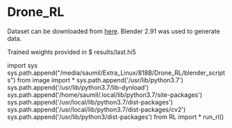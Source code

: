 # Drone_RL


Dataset can be downloaded from [here](https://drive.google.com/file/d/17eftRTyaoUpoCuT6tUdG9Ep9VsqYFm1M/view?usp=sharing).
Blender 2.91 was used to generate data.

Trained weights provided in 
$ results/last.hi5

import sys
sys.path.append("/media/saumil/Extra_Linux/818B/Drone_RL/blender_scripts")
from image import *
sys.path.append('/usr/lib/python3.7')
sys.path.append('/usr/lib/python3.7/lib-dynload')
sys.path.append('/home/saumil/.local/lib/python3.7/site-packages') 
sys.path.append('/usr/local/lib/python3.7/dist-packages')
sys.path.append('/usr/local/lib/python3.7/dist-packages/cv2')
sys.path.append('/usr/lib/python3/dist-packages')
from RL import *
run_rl()